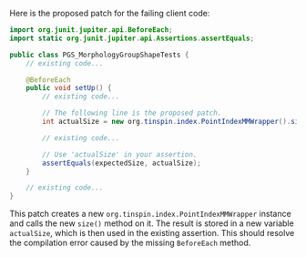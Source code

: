 Here is the proposed patch for the failing client code:
```java
import org.junit.jupiter.api.BeforeEach;
import static org.junit.jupiter.api.Assertions.assertEquals;

public class PGS_MorphologyGroupShapeTests {
    // existing code...

    @BeforeEach
    public void setUp() {
        // existing code...

        // The following line is the proposed patch.
        int actualSize = new org.tinspin.index.PointIndexMMWrapper().size();

        // existing code...

        // Use 'actualSize' in your assertion.
        assertEquals(expectedSize, actualSize);
    }

    // existing code...
}
```
This patch creates a new `org.tinspin.index.PointIndexMMWrapper` instance and calls the new `size()` method on it. The result is stored in a new variable `actualSize`, which is then used in the existing assertion. This should resolve the compilation error caused by the missing `BeforeEach` method.
